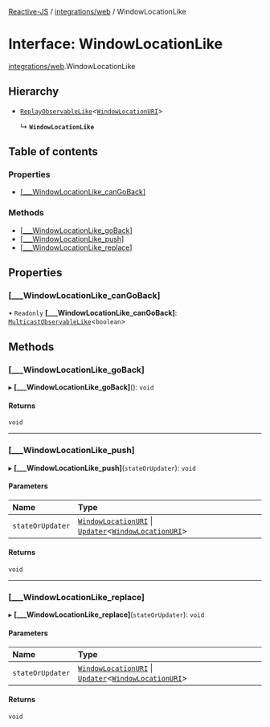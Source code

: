 [Reactive-JS](../README.md) / [integrations/web](../modules/integrations_web.md) / WindowLocationLike

# Interface: WindowLocationLike

[integrations/web](../modules/integrations_web.md).WindowLocationLike

## Hierarchy

- [`ReplayObservableLike`](types.ReplayObservableLike.md)<[`WindowLocationURI`](integrations_web.WindowLocationURI.md)\>

  ↳ **`WindowLocationLike`**

## Table of contents

### Properties

- [[\_\_\_WindowLocationLike\_canGoBack]](integrations_web.WindowLocationLike.md#[___windowlocationlike_cangoback])

### Methods

- [[\_\_\_WindowLocationLike\_goBack]](integrations_web.WindowLocationLike.md#[___windowlocationlike_goback])
- [[\_\_\_WindowLocationLike\_push]](integrations_web.WindowLocationLike.md#[___windowlocationlike_push])
- [[\_\_\_WindowLocationLike\_replace]](integrations_web.WindowLocationLike.md#[___windowlocationlike_replace])

## Properties

### [\_\_\_WindowLocationLike\_canGoBack]

• `Readonly` **[\_\_\_WindowLocationLike\_canGoBack]**: [`MulticastObservableLike`](types.MulticastObservableLike.md)<`boolean`\>

## Methods

### [\_\_\_WindowLocationLike\_goBack]

▸ **[___WindowLocationLike_goBack]**(): `void`

#### Returns

`void`

___

### [\_\_\_WindowLocationLike\_push]

▸ **[___WindowLocationLike_push]**(`stateOrUpdater`): `void`

#### Parameters

| Name | Type |
| :------ | :------ |
| `stateOrUpdater` | [`WindowLocationURI`](integrations_web.WindowLocationURI.md) \| [`Updater`](../modules/functions.md#updater)<[`WindowLocationURI`](integrations_web.WindowLocationURI.md)\> |

#### Returns

`void`

___

### [\_\_\_WindowLocationLike\_replace]

▸ **[___WindowLocationLike_replace]**(`stateOrUpdater`): `void`

#### Parameters

| Name | Type |
| :------ | :------ |
| `stateOrUpdater` | [`WindowLocationURI`](integrations_web.WindowLocationURI.md) \| [`Updater`](../modules/functions.md#updater)<[`WindowLocationURI`](integrations_web.WindowLocationURI.md)\> |

#### Returns

`void`
